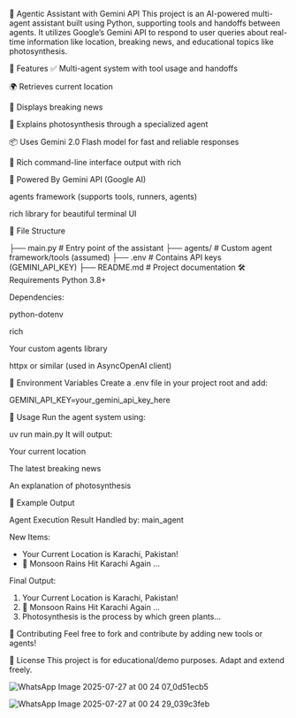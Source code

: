 🌿 Agentic Assistant with Gemini API
This project is an AI-powered multi-agent assistant built using Python, supporting tools and handoffs between agents. It utilizes Google’s Gemini API to respond to user queries about real-time information like location, breaking news, and educational topics like photosynthesis.

🚀 Features
✅ Multi-agent system with tool usage and handoffs

🌍 Retrieves current location

📰 Displays breaking news

🌱 Explains photosynthesis through a specialized agent

📦 Uses Gemini 2.0 Flash model for fast and reliable responses

🎨 Rich command-line interface output with rich

🧠 Powered By
Gemini API (Google AI)

agents framework (supports tools, runners, agents)

rich library for beautiful terminal UI

📁 File Structure

├── main.py             # Entry point of the assistant
├── agents/             # Custom agent framework/tools (assumed)
├── .env                # Contains API keys (GEMINI_API_KEY)
├── README.md           # Project documentation
🛠️ Requirements
Python 3.8+

Dependencies:

python-dotenv

rich

Your custom agents library

httpx or similar (used in AsyncOpenAI client)

🔐 Environment Variables
Create a .env file in your project root and add:

GEMINI_API_KEY=your_gemini_api_key_here

🧪 Usage
Run the agent system using:

uv run main.py
It will output:

Your current location

The latest breaking news

An explanation of photosynthesis

🧩 Example Output

Agent Execution Result
Handled by: main_agent



New Items:
- Your Current Location is Karachi, Pakistan!
- 📰 Monsoon Rains Hit Karachi Again ...

Final Output:
1. Your Current Location is Karachi, Pakistan!
2. 📰 Monsoon Rains Hit Karachi Again ...
3. Photosynthesis is the process by which green plants...
   
🤝 Contributing
Feel free to fork and contribute by adding new tools or agents!

📄 License
This project is for educational/demo purposes. Adapt and extend freely.

![WhatsApp Image 2025-07-27 at 00 24 07_0d51ecb5](https://github.com/user-attachments/assets/8204d318-4dd7-48ba-adfa-611be71e8db4)

![WhatsApp Image 2025-07-27 at 00 24 29_039c3feb](https://github.com/user-attachments/assets/6e73a2fd-dd98-499c-b214-64188b8290dc)

